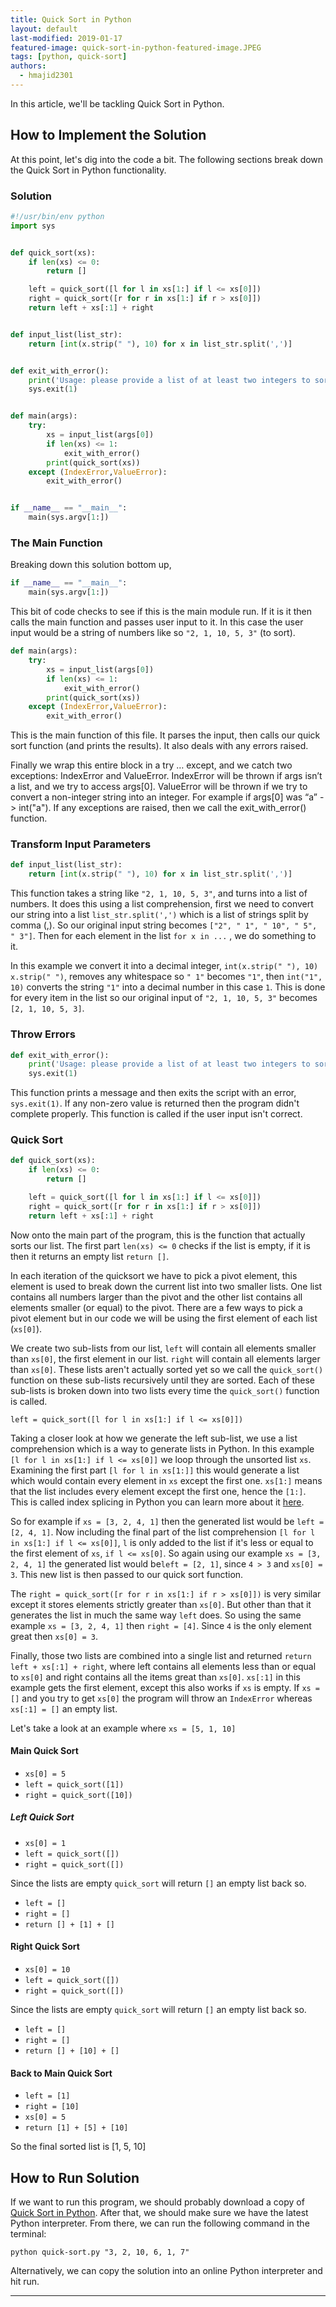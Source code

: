 ```yaml
---
title: Quick Sort in Python
layout: default
last-modified: 2019-01-17
featured-image: quick-sort-in-python-featured-image.JPEG
tags: [python, quick-sort]
authors:
  - hmajid2301
---
```

  
In this article, we'll be tackling Quick Sort in Python.

## How to Implement the Solution

At this point, let's dig into the code a bit. The following sections break
down the Quick Sort in Python functionality.

### Solution

```python
#!/usr/bin/env python
import sys


def quick_sort(xs):
    if len(xs) <= 0:
        return []

    left = quick_sort([l for l in xs[1:] if l <= xs[0]])
    right = quick_sort([r for r in xs[1:] if r > xs[0]])
    return left + xs[:1] + right


def input_list(list_str):
    return [int(x.strip(" "), 10) for x in list_str.split(',')]


def exit_with_error():
    print('Usage: please provide a list of at least two integers to sort in the format “1, 2, 3, 4, 5”')
    sys.exit(1)


def main(args):
    try:
        xs = input_list(args[0])
        if len(xs) <= 1:
            exit_with_error()
        print(quick_sort(xs))
    except (IndexError,ValueError):
        exit_with_error()


if __name__ == "__main__":
    main(sys.argv[1:])
```

### The Main Function

Breaking down this solution bottom up,

```python
if __name__ == "__main__":
    main(sys.argv[1:])
```

This bit of code checks to see if this is the main module run. If it is it then calls the main
function and passes user input to it. In this case the user input would be a string of numbers
like so `"2, 1, 10, 5, 3"` (to sort).

```python
def main(args):
    try:
        xs = input_list(args[0])
        if len(xs) <= 1:
            exit_with_error()
        print(quick_sort(xs))
    except (IndexError,ValueError):
        exit_with_error()
```

This is the main function of this file. It parses the input, then calls our quick sort
function (and prints the results). It also deals with any errors raised.

Finally we wrap this entire block in a try … except, and we catch two exceptions: IndexError and
ValueError. IndexError will be thrown if args isn’t a list, and we try to access args[0]. ValueError
will be thrown if we try to convert a non-integer string into an integer. For example if args[0] was
“a” -> int("a"). If any exceptions are raised, then we call the exit_with_error() function.

### Transform Input Parameters

```python
def input_list(list_str):
    return [int(x.strip(" "), 10) for x in list_str.split(',')]
```

This function takes a string like `"2, 1, 10, 5, 3"`, and turns into a list of numbers.
It does this using a list comprehension, first we need to convert our string into a
list `list_str.split(',')` which is a list of strings split by comma (,).
So our original input string becomes `["2", " 1", " 10", " 5", " 3"]`. Then for each
element in the list `for x in ...` ,  we do something to it.

In this example we convert it into a decimal integer, `int(x.strip(" "), 10)`
`x.strip(" ")`, removes any whitespace so `" 1"` becomes `"1"`, then `int("1", 10)`
converts the string `"1"` into a decimal number in this case `1`. This is done
for every item in the list so our original input of `"2, 1, 10, 5, 3"`
becomes `[2, 1, 10, 5, 3]`.

### Throw Errors

```python
def exit_with_error():
    print('Usage: please provide a list of at least two integers to sort in the format “1, 2, 3, 4, 5”')
    sys.exit(1)
```

This function prints a message and then exits the script with an error, `sys.exit(1)`.
If any non-zero value is returned then the program didn't complete properly. This function is called
if the user input isn't correct.

### Quick Sort

```python
def quick_sort(xs):
    if len(xs) <= 0:
        return []

    left = quick_sort([l for l in xs[1:] if l <= xs[0]])
    right = quick_sort([r for r in xs[1:] if r > xs[0]])
    return left + xs[:1] + right
```

Now onto the main part of the program, this is the function that actually sorts our list.
The first part `len(xs) <= 0` checks if the list is empty, if it is then it returns an
empty list `return []`.

In each iteration of the quicksort we have to pick a pivot element, this element is used to break
down the current list into two smaller lists. One list contains all numbers larger than the pivot
and the other list contains all elements smaller (or equal) to the pivot. There are a few ways to
pick a pivot element but in our code we will be using the first element of each list (`xs[0]`).

We create two sub-lists from our list, `left` will contain all elements smaller than `xs[0]`,
the first element in our list. `right` will contain all elements larger than `xs[0]`.
These lists aren't actually sorted yet so we call the `quick_sort()` function on these sub-lists
recursively until they are sorted. Each of these sub-lists is broken down into two lists every
time the `quick_sort()` function is called.

`left = quick_sort([l for l in xs[1:] if l <= xs[0]])`

Taking a closer look at how we generate the left sub-list, we use a list comprehension
which is a way to generate lists in Python. In this example `[l for l in xs[1:] if l <= xs[0]]`
we loop through the unsorted list `xs`. Examining the first part `[l for l in xs[1:]]` this would
generate a list which would contain every element in `xs` except the first one. `xs[1:]` means that
the list includes every element except the first one, hence the `[1:]`. This is called index
splicing in Python you can learn more about it [here](https://www.pythoncentral.io/how-to-slice-listsarrays-and-tuples-in-python/).

So for example if `xs = [3, 2, 4, 1]` then the generated list would be `left = [2, 4, 1]`.
Now including the final part of the list comprehension `[l for l in xs[1:] if l <= xs[0]]`,
`l` is only added to the list if it's less or equal to the first element of `xs`, `if l <= xs[0]`.
So again using our example `xs = [3, 2, 4, 1]` the generated list would be`left = [2, 1]`,
since `4 > 3` and `xs[0] = 3`. This new list is then passed to our quick sort function.

The `right = quick_sort([r for r in xs[1:] if r > xs[0]])` is very similar except it stores elements
strictly greater than `xs[0]`. But other than that it generates the list in much the same way `left`
does. So using the same example `xs = [3, 2, 4, 1]` then `right = [4]`. Since `4` is the only element
great then `xs[0] = 3`.

Finally, those two lists are combined into a single list and returned
`return left + xs[:1] + right`, where left contains all elements less than or equal to
`xs[0]` and right contains all the items great than `xs[0]`. `xs[:1]` in this example gets
the first element, except this also works if `xs` is empty. If `xs = []` and you try to get
`xs[0]` the program will throw an `IndexError` whereas `xs[:1] = []` an empty list.

Let's take a look at an example where `xs = [5, 1, 10]`

#### Main Quick Sort

* `xs[0] = 5`
* `left = quick_sort([1])`
* `right = quick_sort([10])`

##### Left Quick Sort

* `xs[0] = 1`
* `left = quick_sort([])`
* `right = quick_sort([])`

Since the lists are empty `quick_sort` will return `[]` an empty list back so.

* `left = []`
* `right = []`
* `return [] + [1] + []`

#### Right Quick Sort

* `xs[0] = 10`
* `left = quick_sort([])`
* `right = quick_sort([])`

Since the lists are empty `quick_sort` will return `[]` an empty list back so.

* `left = []`
* `right = []`
* `return [] + [10] + []`

#### Back to Main Quick Sort

* `left = [1]`
* `right = [10]`
* `xs[0] = 5`
* `return [1] + [5] + [10]`

So the final sorted list is [1, 5, 10]

## How to Run Solution

If we want to run this program, we should probably download a copy of [Quick Sort in Python](https://github.com/TheRenegadeCoder/sample-programs/blob/master/archive/p/python/quick-sort.py).
After that, we should make sure we have the latest Python interpreter. From there, we can run the following command in the terminal:

`python quick-sort.py "3, 2, 10, 6, 1, 7"`

Alternatively, we can copy the solution into an online Python interpreter and hit run.

---
